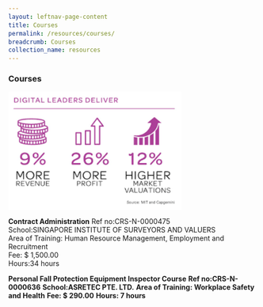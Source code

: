 ```yaml
---
layout: leftnav-page-content
title: Courses
permalink: /resources/courses/
breadcrumb: Courses
collection_name: resources
---
```

<h3>Courses</h3>

<img src="/images/SS.png" align="center" style="width:350px;height:240px;">

<b>Contract Administration</b>
Ref no:CRS-N-0000475<br/>
School:SINGAPORE INSTITUTE OF SURVEYORS AND VALUERS<br/>
Area of Training: Human Resource Management, Employment and Recruitment<br/>
Fee: $ 1,500.00<br/>
Hours:34 hours<br/>

<b>Personal Fall Protection Equipment Inspector Course</b>
<b>Ref no:CRS-N-0000636</b>
<b>School:ASRETEC PTE. LTD.</b>
<b>Area of Training: Workplace Safety and Health</b>
<b>Fee: $ 290.00</b>
<b>Hours: 7 hours</b>



